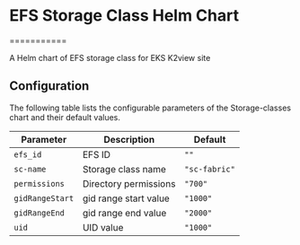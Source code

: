 # EFS Storage Class Helm Chart
===========

A Helm chart of EFS storage class for EKS K2view site


## Configuration

The following table lists the configurable parameters of the Storage-classes chart and their default values.

| Parameter                | Description             | Default        |
| ------------------------ | ----------------------- | -------------- |
| `efs_id` | EFS ID | `""` |
| `sc-name` | Storage class name | `"sc-fabric"` |
| `permissions` | Directory permissions | `"700"` |
| `gidRangeStart` | gid range start value | `"1000"` |
| `gidRangeEnd` | gid range end value | `"2000"` |
| `uid` | UID value | `"1000"` |

